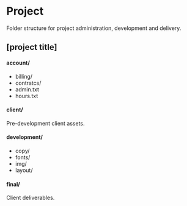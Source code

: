Project
=======
Folder structure for project administration, development and delivery.


## [project title]

#### account/

- billing/
- contratcs/
- admin.txt
- hours.txt

#### client/
Pre-development client assets.

#### development/

- copy/
- fonts/
- img/
- layout/

#### final/
Client deliverables.
